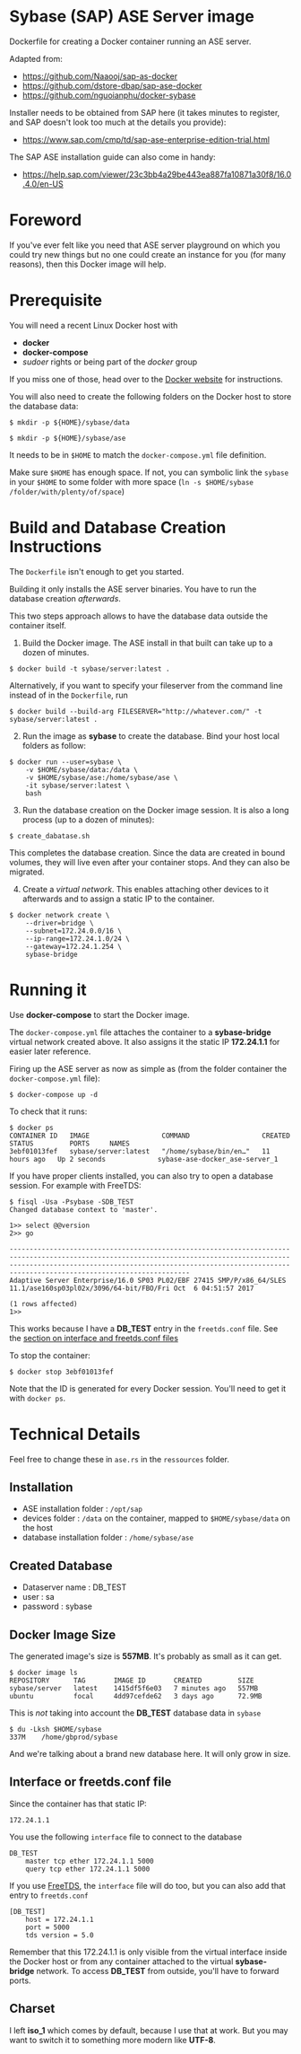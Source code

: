 Sybase (SAP) ASE Server image
=================================

Dockerfile for creating a Docker container running an ASE server.

Adapted from:
- https://github.com/Naaooj/sap-as-docker
- https://github.com/dstore-dbap/sap-ase-docker
- https://github.com/nguoianphu/docker-sybase

Installer needs to be obtained from SAP here (it takes minutes to register, and SAP doesn't look too much at the details you provide):

- https://www.sap.com/cmp/td/sap-ase-enterprise-edition-trial.html 

The SAP ASE installation guide can also come in handy:

- https://help.sap.com/viewer/23c3bb4a29be443ea887fa10871a30f8/16.0.4.0/en-US

# Foreword 
If you've ever felt like you need that ASE server playground on which you could try new things but no one could create an instance for you (for many reasons), then this Docker image will help.

# Prerequisite

You will need a recent Linux Docker host with
- **docker**
- **docker-compose**
- *sudoer* rights or being part of the *docker* group

If you miss one of those, head over to the [Docker website](https://docs.docker.com/engine/install/) for instructions.

You will also need to create the following folders on the Docker host to store the database data:

```console
$ mkdir -p ${HOME}/sybase/data

$ mkdir -p ${HOME}/sybase/ase
```

It needs to be in `$HOME` to match the `docker-compose.yml` file definition.

Make sure `$HOME` has enough space. If not, you can symbolic link the `sybase` in your `$HOME` to some folder with more space (`ln -s $HOME/sybase /folder/with/plenty/of/space`)

# Build and Database Creation Instructions

The `Dockerfile` isn't enough to get you started. 

Building it only installs the ASE server binaries. You have to run the database creation *afterwards*. 

This two steps approach allows to have the database data outside the container itself.

1. Build the Docker image. The ASE install in that built can take up to a dozen of minutes.

```console
$ docker build -t sybase/server:latest .
```

Alternatively, if you want to specify your fileserver from the command line instead of in the `Dockerfile`, run

```console
$ docker build --build-arg FILESERVER="http://whatever.com/" -t sybase/server:latest .
```

2. Run the image as **sybase** to create the database. Bind your host local folders as follow:

```
$ docker run --user=sybase \
    -v $HOME/sybase/data:/data \
    -v $HOME/sybase/ase:/home/sybase/ase \
    -it sybase/server:latest \
    bash
```

3. Run the database creation on the Docker image session. It is also a long process (up to a dozen of minutes):

```
$ create_dabatase.sh
```

This completes the database creation. Since the data are created in bound volumes, they will live even after your container stops. And they can also be migrated.

4. Create a *virtual network*. This enables attaching other devices to it afterwards and to assign a static IP to the container.

```
$ docker network create \
    --driver=bridge \
    --subnet=172.24.0.0/16 \
    --ip-range=172.24.1.0/24 \
    --gateway=172.24.1.254 \
    sybase-bridge
```

# Running it

Use **docker-compose** to start the Docker image.

The `docker-compose.yml` file attaches the container to a **sybase-bridge** virtual network created above. It also assigns it the static IP **172.24.1.1** for easier later reference. 

Firing up the ASE server as now as simple as (from the folder container the `docker-compose.yml` file):

```console
$ docker-compose up -d
```

To check that it runs:

```console
$ docker ps
CONTAINER ID   IMAGE                  COMMAND                  CREATED        STATUS         PORTS     NAMES
3ebf01013fef   sybase/server:latest   "/home/sybase/bin/en…"   11 hours ago   Up 2 seconds             sybase-ase-docker_ase-server_1
```

If you have proper clients installed, you can also try to open a database session. For example with FreeTDS:

```console
$ fisql -Usa -Psybase -SDB_TEST
Changed database context to 'master'.

1>> select @@version
2>> go

---------------------------------------------------------------------------------------------------------------------------------------------------------------------------------------------------------------------------------------------------------------
Adaptive Server Enterprise/16.0 SP03 PL02/EBF 27415 SMP/P/x86_64/SLES 11.1/ase160sp03pl02x/3096/64-bit/FBO/Fri Oct  6 04:51:57 2017

(1 rows affected)
1>>
```

This works because I have a **DB_TEST** entry in the `freetds.conf` file. See the [section on interface and freetds.conf files](#interface-or-freetdsconf-file)

To stop the container:

```console
$ docker stop 3ebf01013fef
```

Note that the ID is generated for every Docker session. You'll need to get it with `docker ps`.

# Technical Details

Feel free to change these in `ase.rs` in the `ressources` folder.

## Installation

- ASE installation folder : `/opt/sap`
- devices folder : `/data` on the container, mapped to `$HOME/sybase/data` on the host
- database installation folder : `/home/sybase/ase`

## Created Database

- Dataserver name : DB_TEST
- user : sa
- password : sybase

## Docker Image Size

The generated image's size is **557MB**. It's probably as small as it can get.

```console
$ docker image ls
REPOSITORY      TAG       IMAGE ID       CREATED         SIZE
sybase/server   latest    1415df5f6e03   7 minutes ago   557MB
ubuntu          focal     4dd97cefde62   3 days ago      72.9MB
```

This is *not* taking into account the **DB_TEST** database data in `sybase`

```console
$ du -Lksh $HOME/sybase
337M	/home/gbprod/sybase
```

And we're talking about a brand new database here. It will only grow in size.

## Interface or freetds.conf file

Since the container has that static IP:

    172.24.1.1

You use the following `interface` file to connect to the database

```
DB_TEST
    master tcp ether 172.24.1.1 5000
    query tcp ether 172.24.1.1 5000
```

If you use [FreeTDS](https://www.freetds.org), the `interface` file will do too, but you can also add that entry to `freetds.conf`

```
[DB_TEST]
    host = 172.24.1.1
    port = 5000
    tds version = 5.0
```

Remember that this 172.24.1.1 is only visible from the virtual interface inside the Docker host or from any container attached to the virtual **sybase-bridge** network. To access **DB_TEST** from outside, you'll have to forward ports.

## Charset

I left **iso_1** which comes by default, because I use that at work. But you may want to switch it to something more modern like **UTF-8**.
